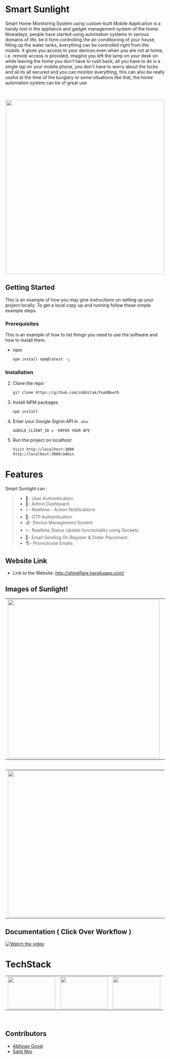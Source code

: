 # Smart Sunlight

Smart Home Monitoring System using custom-built Mobile Application is a handy tool in the appliance and gadget management system of the home. Nowadays, people have started using automation systems in various domains of life, be it form controlling the air-conditioning of your house, filling up the water tanks, everything can be controlled right from the mobile. It gives you access to your devices even when you are not at home, i.e. remote access is provided, imagine you left the lamp on your desk on while leaving the home you don’t have to rush back, all you have to do is a single tap on your mobile phone, you don't have to worry about the locks and all its all secured and you can monitor everything, this can also be really useful at the time of the burglary or some situations like that, the home automation system can be of great use

<br />

<p align="center">
 <img src="https://github.com/zabhitak/Smart_Sunlight/blob/master/Screenshots/favicon.png" height="550px;"width="500px;"alt=""/>
</p>



<!-- GETTING STARTED -->
## Getting Started

This is an example of how you may give instructions on setting up your project locally.
To get a local copy up and running follow these simple example steps.

### Prerequisites

This is an example of how to list things you need to use the software and how to install them.
* npm
  ```sh
  npm install npm@latest -g
  ```

### Installation

2. Clone the repo
   ```sh
   git clone https://github.com/zabhitak/FoodBooth
   ```
3. Install NPM packages
   ```sh
   npm install
   ```
4. Enter your Google Signin API in `.env`
   ```JS
   GOOGLE_CLIENT_ID = 'ENTER YOUR API'
   ```

5. Run the project on localhost
   ```sh
   Visit http://localhost:3000
   http://localhost:3000/admin
   ```

# Features

Smart Sunlight can :
>
>* 🔐- User Authentication
>* 👻- Admin Dashboard
>* ⚡- Realtime - Action Notifications
>* 📱- OTP Authentication
>* 💰- Device Management System
>* ⭐- Realtime Status Update functionality using Sockets.
>* 📩- Email Sending On Register & Order Placement.
>* 🌎- Promotional Emails

## Website Link
* Link to the Website: http://shineflare.herokuapp.com/

## Images of Sunlight!


<table>
  <tr>
    <td align="center"><img src="https://github.com/zabhitak/Smart_Sunlight/blob/master/Screenshots/home.PNG"  height="500px;"width="480px;"alt=""/></td>
    <td align="right"><img src="https://github.com/zabhitak/Smart_Sunlight/blob/master/Screenshots/dash.PNG" height="500px;" width="480px;"alt=""/><br /></td>
   
    
  </tr>
  </table>
  <p align="center">
 <img src="https://github.com/zabhitak/Smart_Sunlight/blob/master/Screenshots/dashh.PNG" align="center" alt=""/>
</p>
   
  <table>
  <tr>
        <td align="center"><img src="https://github.com/zabhitak/Smart_Sunlight/blob/master/Screenshots/hard.PNG" height="460px;"width="700px;" alt=""/><br /></td>
  </tr>
</table>


## Documentation ( Click Over Workflow )

[![Watch the video](https://github.com/zabhitak/Smart_Sunlight/blob/master/Screenshots/Capture3.PNG)](https://docs.google.com/document/d/19kp0ah-dUF5BKLkXFGC1NASNcfidXLOdrjvyy5B-Q9E/edit?usp=sharing)


# TechStack
<table>
  <tr>
    <td><img src="https://github.com/zabhitak/Smart_Sunlight/blob/master/Screenshots/tools/node.jpg" width="150px" height="100px" /></td>
    <td><img src="https://github.com/zabhitak/Smart_Sunlight/blob/master/Screenshots/tools/mongoose.png" width="150px" height="100px" /></td>
    <td><img src="https://github.com/zabhitak/Smart_Sunlight/blob/master/Screenshots/tools/bootstrap.jpg"  width="150px" height="100px"></td>
  </tr>
  </table>


<br />


## Contributors

* [Abhinav Goyal](https://github.com/zabhitak)  
* [Sahil Mor](https://github.com/sahil-mor)  


